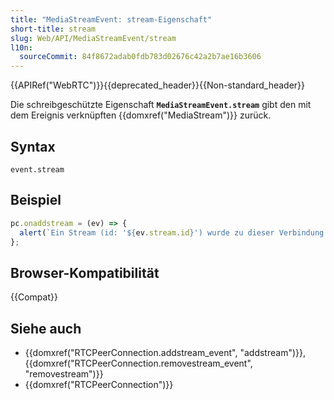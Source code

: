 ```yaml
---
title: "MediaStreamEvent: stream-Eigenschaft"
short-title: stream
slug: Web/API/MediaStreamEvent/stream
l10n:
  sourceCommit: 84f8672adab0fdb783d02676c42a2b7ae16b3606
---
```


{{APIRef("WebRTC")}}{{deprecated_header}}{{Non-standard_header}}

Die schreibgeschützte Eigenschaft **`MediaStreamEvent.stream`** gibt den mit dem Ereignis verknüpften {{domxref("MediaStream")}} zurück.

## Syntax

```js-nolint
event.stream
```

## Beispiel

```js
pc.onaddstream = (ev) => {
  alert(`Ein Stream (id: '${ev.stream.id}') wurde zu dieser Verbindung hinzugefügt.`);
};
```

## Browser-Kompatibilität

{{Compat}}

## Siehe auch

- {{domxref("RTCPeerConnection.addstream_event", "addstream")}}, {{domxref("RTCPeerConnection.removestream_event", "removestream")}}
- {{domxref("RTCPeerConnection")}}
